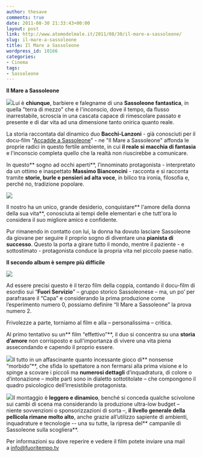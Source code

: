 ```yaml
---
author: thesave
comments: true
date: 2011-08-30 21:33:43+00:00
layout: post
link: http://www.atomodelmale.it/2011/08/30/il-mare-a-sassoleone/
slug: il-mare-a-sassoleone
title: Il Mare a Sassoleone
wordpress_id: 10166
categories:
- Cinema
tags:
- Sassoleone
---
```


**Il Mare a Sassoleone**

[![](http://www.atomodelmale.it/wp-content/uploads/2011/08/mare-a-sassoleone-273x300.jpg)](http://www.atomodelmale.it/wp-content/uploads/2011/08/mare-a-sassoleone.jpg)Lui è **chiunque**, barbiere e falegname di una **Sassoleone fantastica**, in quella "terra di mezzo" che è l'inconscio, dove il tempo, da flusso inarrestabile, scroscia in una cascata capace di rimescolare passato e presente e di dar vita ad una dimensione tanto onirica quanto reale.

La storia raccontata dal dinamico duo **Bacchi-Lanzoni** - già conosciuti per il docu-film "[Accadde a Sassoleone](http://www.atomodelmale.it/2010/08/20/accadde-a-sassoleone/)" - ne "Il Mare a Sassoleone" affonda le proprie radici in questo fertile ambiente, in cui **il reale si macchia di fantasia** e l'inconscio completa quello che la realtà non riuscirebbe a comunicare.

In questo** sogno ad occhi aperti**, l’innominato protagonista - interpretato da un ottimo e inaspettato **Massimo Bianconcini** - racconta e si racconta tramite **storie, burle e pensieri ad alta voce**, in bilico tra ironia, filosofia e, perché no, tradizione popolare.

![](http://www.atomodelmale.it/wp-content/uploads/2011/08/IMG_0755.jpg)

Il nostro ha un unico, grande desiderio, conquistare** l'amore della donna della sua vita**, conosciuta ai tempi delle elementari e che tutt'ora lo considera il suo migliore amico e confidente.

Pur rimanendo in contatto con lui, la donna ha dovuto lasciare Sassoleone da giovane per seguire il proprio sogno di diventare una **pianista di successo**. Questo la porta a girare tutto il mondo, mentre il paziente - e sottostimato - protagonista conduce la propria vita nel piccolo paese natio.

**Il secondo album è sempre più difficile**

![](http://www.atomodelmale.it/wp-content/uploads/2011/08/Bacchi-e-Lanzoni1-150x105.jpg)

Ad essere precisi questo è il terzo film della coppia, contando il docu-film di esordio sui “**Fuori Servizio**” – gruppo storico Sassoleonese – ma, un po’ per parafrasare il “Capa” e considerando la prima produzione come l’esperimento numero 0, possiamo definire “Il Mare a Sassoleone” la prova numero 2.

Frivolezze a parte, torniamo al film e alla – personalissima – critica.

Al primo tentativo su un** film “effettivo”**, il duo si concentra su una **storia d’amore** non corrisposto e sull'importanza di vivere una vita piena assecondando e capendo il proprio essere.

![](http://www.atomodelmale.it/wp-content/uploads/2011/08/IMG_0512.jpg)Il tutto in un affascinante quanto incessante gioco di** nonsense “morbido”**, che sfida lo spettatore a non fermarsi alla prima visione e lo spinge a scovare i piccoli ma **numerosi dettagli** d’inquadratura, di colore o d’intonazione – molte parti sono in dialetto sottotitolate – che compongono il quadro psicologico dell’irresistibile protagonista.

![](http://www.atomodelmale.it/wp-content/uploads/2011/08/mare.jpg)Il montaggio è **leggero e dinamico**, benché si conceda qualche scivolone sui cambi di scena ma considerando la produzione ultra-low budget – niente sovvenzioni o sponsorizzazioni di sorta –, **il livello generale della pellicola rimane molto alto**, anche grazie all’utilizzo sapiente di ambienti, inquadrature e tecnologie -- una su tutte, la ripresa del** campanile di Sassoleone sulla scogliera**.

Per informazioni su dove reperire e vedere il film potete inviare una mail a [info@fuoritempo.tv](mailto:info@fuoritempo.tv)
